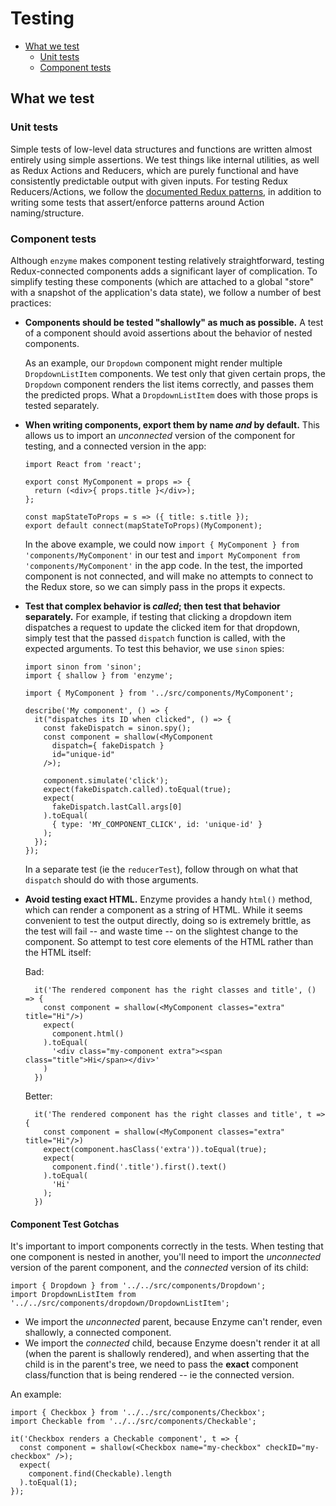 # Testing

- [What we test](#what-we-test)
  + [Unit tests](#unit-tests)
  + [Component tests](#component-tests)

## What we test

### Unit tests

Simple tests of low-level data structures and functions are written almost entirely using simple assertions. We test things like internal utilities, as well as Redux Actions and Reducers, which are purely functional and have consistently predictable output with given inputs. For testing Redux Reducers/Actions, we follow the [documented Redux patterns](http://redux.js.org/docs/recipes/WritingTests.html), in addition to writing some tests that assert/enforce patterns around Action naming/structure.

### Component tests

Although `enzyme` makes component testing relatively straightforward, testing Redux-connected components adds a significant layer of complication. To simplify testing these components (which are attached to a global "store" with a snapshot of the application's data state), we follow a number of best practices:

- **Components should be tested "shallowly" as much as possible.** A test of a component should avoid assertions about the behavior of nested components.

  As an example, our `Dropdown` component might render multiple `DropdownListItem` components. We test only that given certain props, the `Dropdown` component renders the list items correctly, and passes them the predicted props. What a `DropdownListItem` does with those props is tested separately.

- **When writing components, export them by name *and* by default.** This allows us to import an *unconnected* version of the component for testing, and a connected version in the app:

  ```
  import React from 'react';

  export const MyComponent = props => {
    return (<div>{ props.title }</div>);
  };

  const mapStateToProps = s => ({ title: s.title });
  export default connect(mapStateToProps)(MyComponent);
  ```

  In the above example, we could now `import { MyComponent } from 'components/MyComponent'` in our test and `import MyComponent from 'components/MyComponent'` in the app code. In the test, the imported component is not connected, and will make no attempts to connect to the Redux store, so we can simply pass in the props it expects.

- **Test that complex behavior is *called*; then test that behavior separately.** For example, if testing that clicking a dropdown item dispatches a request to update the clicked item for that dropdown, simply test that the passed `dispatch` function is called, with the expected arguments. To test this behavior, we use `sinon` spies:

  ```
  import sinon from 'sinon';
  import { shallow } from 'enzyme';

  import { MyComponent } from '../src/components/MyComponent';

  describe('My component', () => {
    it("dispatches its ID when clicked", () => {
      const fakeDispatch = sinon.spy();
      const component = shallow(<MyComponent
        dispatch={ fakeDispatch }
        id="unique-id"
      />);

      component.simulate('click');
      expect(fakeDispatch.called).toEqual(true);
      expect(
        fakeDispatch.lastCall.args[0]
      ).toEqual(
        { type: 'MY_COMPONENT_CLICK', id: 'unique-id' }
      );
    });
  });
  ```

  In a separate test (ie the `reducerTest`), follow through on what that `dispatch` should do with those arguments.

- **Avoid testing exact HTML.** Enzyme provides a handy `html()` method, which can render a component as a string of HTML. While it seems convenient to test the output directly, doing so is extremely brittle, as the test will fail -- and waste time -- on the slightest change to the component. So attempt to test core elements of the HTML rather than the HTML itself:

  Bad:

  ```
    it('The rendered component has the right classes and title', () => {
      const component = shallow(<MyComponent classes="extra" title="Hi"/>)
      expect(
        component.html()
      ).toEqual(
        '<div class="my-component extra"><span class="title">Hi</span></div>'
      )
    })
  ```

  Better:

  ```
    it('The rendered component has the right classes and title', t => {
      const component = shallow(<MyComponent classes="extra" title="Hi"/>)
      expect(component.hasClass('extra')).toEqual(true);
      expect(
        component.find('.title').first().text()
      ).toEqual(
        'Hi'
      );
    })
  ```

#### Component Test Gotchas

It's important to import components correctly in the tests. When testing that one component is nested in another, you'll need to import the *unconnected* version of the parent component, and the *connected* version of its child:

```
import { Dropdown } from '../../src/components/Dropdown';
import DropdownListItem from '../../src/components/dropdown/DropdownListItem';
```

- We import the *unconnected* parent, because Enzyme can't render, even
  shallowly, a connected component.
- We import the *connected* child, because Enzyme doesn't render it at all (when the parent is shallowly rendered), and when asserting that the child is in the parent's tree, we need to pass the **exact** component class/function that is being rendered -- ie the connected version.

An example:

```
import { Checkbox } from '../../src/components/Checkbox';
import Checkable from '../../src/components/Checkable';

it('Checkbox renders a Checkable component', t => {
  const component = shallow(<Checkbox name="my-checkbox" checkID="my-checkbox" />);
  expect(
    component.find(Checkable).length
  ).toEqual(1);
});
```
